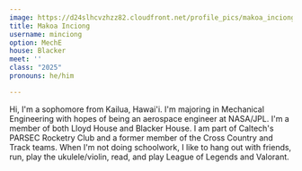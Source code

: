 ```yaml
---
image: https://d24slhcvzhzz82.cloudfront.net/profile_pics/makoa_inciong.jpg
title: Makoa Inciong
username: minciong
option: MechE
house: Blacker
meet: ''
class: "2025"
pronouns: he/him

---
```

Hi, I'm a sophomore from Kailua, Hawai'i. I'm majoring in Mechanical Engineering with hopes of being an aerospace engineer at NASA/JPL. I'm a member of both Lloyd House and Blacker House. I am part of Caltech's PARSEC Rocketry Club and a former member of the Cross Country and Track teams. When I'm not doing schoolwork, I like to hang out with friends, run, play the ukulele/violin, read, and play League of Legends and Valorant.
